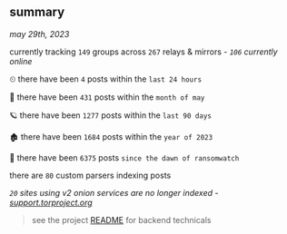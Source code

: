 
## summary
_may 29th, 2023_

currently tracking `149` groups across `267` relays & mirrors - _`106` currently online_

⏲ there have been `4` posts within the `last 24 hours`

🦈 there have been `431` posts within the `month of may`

🪐 there have been `1277` posts within the `last 90 days`

🏚 there have been `1684` posts within the `year of 2023`

🦕 there have been `6375` posts `since the dawn of ransomwatch`

there are `80` custom parsers indexing posts

_`20` sites using v2 onion services are no longer indexed - [support.torproject.org](https://support.torproject.org/onionservices/v2-deprecation/)_

> see the project [README](https://github.com/joshhighet/ransomwatch#ransomwatch--) for backend technicals
